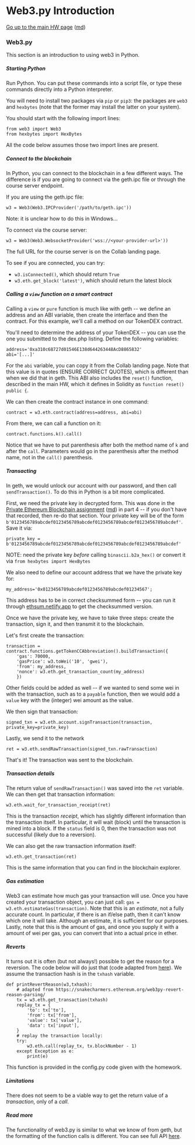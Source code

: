 Web3.py Introduction
====================

[Go up to the main HW page](index.html) ([md](index.md))

### Web3.py

This section is an introduction to using web3 in Python.

##### Starting Python

Run Python.  You can put these commands into a script file, or type these commands directly into a Python interpreter.

You will need to install two packages via `pip` or `pip3`: the packages are `web3` and `hexbytes` (note that the former may install the latter on your system).

You should start with the following import lines:

```
from web3 import Web3
from hexbytes import HexBytes
```

All the code below assumes those two import lines are present.

##### Connect to the blockchain

In Python, you can connect to the blockchain in a few different ways.  The difference is if you are going to connect via the geth.ipc file or through the course server endpoint.

If you are using the geth.ipc file:

```
w3 = Web3(Web3.IPCProvider('/path/to/geth.ipc'))
```

Note: it is unclear how to do this in Windows...

To connect via the course server:

```
w3 = Web3(Web3.WebsocketProvider('wss://<your-provider-url>'))
```

The full URL for the course server is on the Collab landing page.

To see if you are connected, you can try:

- `w3.isConnected()`, which should return `True`
- `w3.eth.get_block('latest')`, which should return the latest block

##### Calling a `view` function on a smart contract

Calling a `view` or `pure` function is much like with geth -- we define an address and an ABI variable, then create the interface and then the contract.  For this example, we'll call a method on our TokenDEX contract.

You'll need to determine the address of your TokenDEX -- you can use the one you submitted to the dex.php listing.  Define the following variables:

```
address='0xa310c68727d01546E138d644263448AcD8865832'
abi='[...]'
```

For the `abi` variable, you can copy it from the Collab landing page.  Note that this value is in quotes (ENSURE CORRECT QUOTES), which is different than when we did that in geth.  This ABI also includes the `reset()` function, described in the main HW, which it defines in Solidity as `function reset() public {`.

We can then create the contract instance in one command:

```
contract = w3.eth.contract(address=address, abi=abi)
```

From there, we can call a function on it:

```
contract.functions.k().call()
```

Notice that we have to put parenthesis after both the method name of `k` and after the `call`.  Parameters would go in the parenthesis after the method name, not in the `call()` parenthesis.

##### Transacting

In geth, we would unlock our account with our password, and then call `sendTransaction()`.  To do this in Python is a bit more complicated.

First, we need the private key in decrypted form.  This was done in the [Private Ethereum Blockchain assignment](ethprivate/index.html) ([md](ethprivate/index.md)) in part 4 -- if you don't have that recorded, then re-do that section.  Your private key will be of the form `b'0123456789abcdef0123456789abcdef0123456789abcdef0123456789abcdef'`.  Save it via:

```
private_key = b'0123456789abcdef0123456789abcdef0123456789abcdef0123456789abcdef'
```

NOTE: need the private key *before* calling `binascii.b2a_hex()` or convert it via `from hexbytes import HexBytes`

We also need to define our account address that we have the private key for:

```
my_address='0x0123456789abcdef0123456789abcdef01234567';
```

This address has to be in correct checksummed form -- you can run it through [ethsum.netlify.app](https://ethsum.netlify.app/) to get the checksummed version.

Once we have the private key, we have to take three steps: create the transaction, sign it, and then transmit it to the blockchain.

Let's first create the transaction:

```
transaction = contract.functions.getTokenCCAbbreviation().buildTransaction({
    'gas': 70000,
    'gasPrice': w3.toWei('10', 'gwei'),
    'from': my_address,
    'nonce': w3.eth.get_transaction_count(my_address)
    })
```

Other fields could be added as well -- if we wanted to send some wei in with the transaction, such as to a `payable` function, then we would add a `value` key with the (integer) wei amount as the value.

We then sign that transaction:

```
signed_txn = w3.eth.account.signTransaction(transaction, private_key=private_key)
```

Lastly, we send it to the network

```
ret = w3.eth.sendRawTransaction(signed_txn.rawTransaction)
```

That's it!  The transaction was sent to the blockchain.

##### Transaction details

The return value of `sendRawTransaction()` was saved into the `ret` variable.  We can then get that transaction information:

```
w3.eth.wait_for_transaction_receipt(ret)
```

This is the transaction *receipt*, which has slightly different information than the transaction itself.  In particular, it will wait (block) until the transaction is mined into a block.  If the `status` field is 0, then the transaction was not successful (likely due to a reversion).

We can also get the raw transaction information itself:

```
w3.eth.get_transaction(ret)
```

This is the same information that you can find in the blockchain explorer.


##### Gas estimation

Web3 can estimate how much gas your transaction will use.  Once you have created your transaction object, you can just call: `gas = w3.eth.estimateGas(transaction)`.  Note that this is an *estimate*, not a fully accurate count.  In particular, if there is an if/else path, then it can't know which one it will take.  Although an estimate, it is sufficient for our purposes.  Lastly, note that this is the amount of gas, and once you supply it with a amount of wei per gas, you can convert that into a actual price in ether.


##### Reverts

It turns out it is often (but not always!) possible to get the reason for a reversion.  The code below will do just that (code adapted from [here](https://snakecharmers.ethereum.org/web3py-revert-reason-parsing/)).  We assume the transaction hash is in the `txhash` variable.


```
def printRevertReason(w3,txhash):
    # adapted from https://snakecharmers.ethereum.org/web3py-revert-reason-parsing/
    tx = w3.eth.get_transaction(txhash)
    replay_tx = {
        'to': tx['to'],
        'from': tx['from'],
        'value': tx['value'],
        'data': tx['input'],
    }
    # replay the transaction locally:
    try:
        w3.eth.call(replay_tx, tx.blockNumber - 1)
    except Exception as e: 
        print(e)
```

This function is provided in the config.py code given with the homework.


##### Limitations

There does not seem to be a viable way to get the return value of a *transaction*, only of a *call*.


##### Read more

The functionality of web3.py is similar to what we know of from geth, but the formatting of the function calls is different.  You can see full API [here](https://web3py.readthedocs.io/en/latest/index.html).

